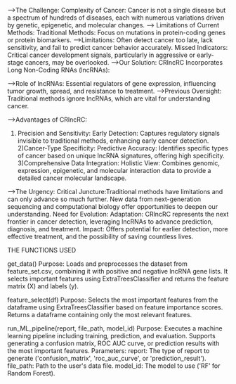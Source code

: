 -->The Challenge:
    Complexity of Cancer: Cancer is not a single disease but a spectrum of hundreds of diseases, each with numerous variations driven by genetic, epigenetic, and 
    molecular changes.
--> Limitations of Current Methods:
    Traditional Methods: Focus on mutations in protein-coding genes or protein biomarkers.
-->Limitations: Often detect cancer too late, lack sensitivity, and fail to predict cancer behavior accurately.
                Missed Indicators: Critical cancer development signals, particularly in aggressive or early-stage cancers, may be overlooked.
-->Our Solution: CRlncRC
                Incorporates Long Non-Coding RNAs (lncRNAs):

-->Role of lncRNAs: Essential regulators of gene expression, influencing tumor growth, spread, and resistance to treatment.
-->Previous Oversight: Traditional methods ignore lncRNAs, which are vital for understanding cancer.


-->Advantages of CRlncRC:
1) Precision and Sensitivity:
    Early Detection: Captures regulatory signals invisible to traditional methods, enhancing early cancer detection.
2)Cancer-Type Specificity:
    Predictive Accuracy: Identifies specific types of cancer based on unique lncRNA signatures, offering high specificity.
3)Comprehensive Data Integration:
  Holistic View: Combines genomic, expression, epigenetic, and molecular interaction data to provide a detailed cancer molecular landscape.


-->The Urgency:
    Critical Juncture:Traditional methods have limitations and can only advance so much further.
                      New data from next-generation sequencing and computational biology offer opportunities to deepen our understanding.
    Need for Evolution: 
                        Adaptation: CRlncRC represents the next frontier in cancer detection, leveraging lncRNAs to advance prediction, diagnosis, and treatment.
                        Impact: Offers potential for earlier detection, more effective treatment, and the possibility of saving countless lives.



THE FUNCTIONS USED 

get_data()
      Purpose: Loads and preprocesses the dataset from feature_set.csv, combining it with positive and negative lncRNA gene lists. It selects important features 
       using ExtraTreesClassifier and returns the feature matrix (X) and labels (y).


feature_select(df)
    Purpose: Selects the most important features from the dataframe using ExtraTreesClassifier based on feature importance scores. Returns a dataframe containing 
    only the most relevant features.

run_ML_pipeline(report, file_path, model_id)
    Purpose: Executes a machine learning pipeline including training, prediction, and evaluation. Supports generating a confusion matrix, ROC AUC curve, or 
    prediction results with the most important features.
    Parameters:
    report: The type of report to generate ('confusion_matrix', 'roc_auc_curve', or 'prediction_result').
    file_path: Path to the user's data file.
    model_id: The model to use ('RF' for Random Forest).





